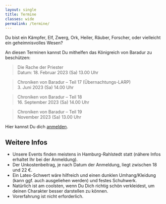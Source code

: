 ```yaml
---
layout: single
title: Termine
classes: wide
permalink: /termine/
---
```


Du bist ein Kämpfer, Elf, Zwerg, Ork, Heiler, Räuber, Forscher, oder vielleicht ein geheimnisvolles Wesen? 

An diesen Terminen kannst Du mithelfen das Königreich von Baradur zu beschützen: 

> Die Rache der Priester \
> Datum: 18\. Februar 2023 (Sa) 13.00 Uhr 

> Chroniken von Baradur – Teil 17 (Übernachtungs-LARP)\
> 3\. Juni 2023 (Sa) 14.00 Uhr 

>Chroniken von Baradur – Teil 18\
> 16\. September 2023 (Sa) 14.00 Uhr 

> Chroniken von Baradur – Teil 19\
> November 2023 (Sa) 13.00 Uhr 


Hier kannst Du dich [anmelden](/anmeldung).

## Weitere Infos 

* Unsere Events finden meistens in Hamburg-Rahlstedt statt (nähere Infos erhaltet Ihr bei der Anmeldung). 
* Der Unkostenbeitrag, je nach Datum der Anmeldung, liegt zwischen 18 und 22 €.
* Ein Latex-Schwert wäre hilfreich und einen dunklen Umhang/Kleidung (kann ggf. auch ausgeliehen werden) und festes Schuhwerk.
* Natürlich ist am coolsten, wenn Du Dich richtig schön verkleidest, um deinen Charakter besser darstellen zu können.
* Vorerfahrung ist nicht erforderlich.


